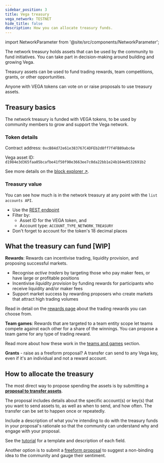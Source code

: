 ```yaml
---
sidebar_position: 3
title: Vega treasury
vega_network: TESTNET
hide_title: false
description: How you can allocate treasury funds.
---
```

import NetworkParameter from '@site/src/components/NetworkParameter';

The network treasury holds assets that can be used by the community to fund initiatives. You can take part in decision-making around building and growing Vega.

Treasury assets can be used to fund trading rewards, team competitions, grants, or other opportunities.

Anyone with VEGA tokens can vote on or raise proposals to use treasury assets.

## Treasury basics
The network treasury is funded with VEGA tokens, to be used by community members to grow and support the Vega network. 

### Token details
Contract address: `0xcB84d72e61e383767C4DFEb2d8ff7f4FB89abc6e`

Vega asset ID: `d1984e3d365faa05bcafbe41f50f90e3663ee7c0da22bb1e24b164e9532691b2`

See more details on the [block explorer ↗](https://explorer.vega.xyz/assets/d1984e3d365faa05bcafbe41f50f90e3663ee7c0da22bb1e24b164e9532691b2).

### Treasury value
You can see how much is in the network treasury at any point with the `list accounts API`.

* Use the [REST endpoint](../../api/rest/data-v2/trading-data-service-list-accounts.api.mdx)
* Filter by:
    * Asset ID for the VEGA token, and 
    * Account type: `ACCOUNT_TYPE_NETWORK_TREASURY`
* Don't forget to account for the token's 18 decimal places

## What the treasury can fund [WIP]

**Rewards**: Rewards can incentivise trading, liquidity provision, and proposing successful markets.
- Recognise *active traders* by targeting those who pay maker fees, or have large or profitable positions
- Incentivise *liquidity provision* by funding rewards for participants who receive liquidity and/or maker fees
- Support market success by rewarding proposers who create markets that attract high trading volumes

Read in detail on the [rewards page](../trading-on-vega/discounts-rewards.md#trading-rewards) about the trading rewards you can choose from.

**Team games**: Rewards that are targeted to a team entity scope let teams compete against each other for a share of the winnings. You can propose a team game for any type of trading reward.

Read more about how these work in the [teams and games](../trading-on-vega/discounts-rewards.md#teams-and-games) section.

**Grants** - raise as a freeform proposal? A transfer can send to any Vega key, even if it's an individual and not a reward account.

## How to allocate the treasury
The most direct way to propose spending the assets is by submitting a **[proposal to transfer assets](../assets/transfers.md#governance-initiated-transfers)**. 

The proposal includes details about the specific account(s) or key(s) that you want to send assets to, as well as when to send, and how often. The transfer can be set to happen once or repeatedly.

Include a description of what you're intending to do with the treasury funds in your proposal's rationale so that the community can understand why and engage with your proposal.

See the [tutorial](../../tutorials/proposals/asset-transfer-proposal.md) for a template and description of each field.

Another option is to submit a [freeform proposal](../../tutorials/proposals/freeform-proposal.md) to suggest a non-binding idea to the community and gauge their sentiment.

<!--
Wondering what the experience is for someone who wants to spend Vega on-chain, what tools to have, what kinds of competitions can they make?
-->





